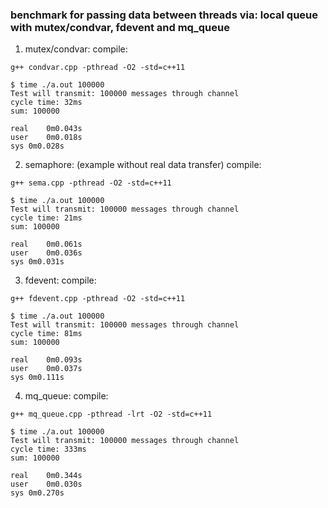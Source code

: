 ### benchmark for passing data between threads via: local queue with mutex/condvar, fdevent and mq_queue

1) mutex/condvar:
compile:
```
g++ condvar.cpp -pthread -O2 -std=c++11

$ time ./a.out 100000
Test will transmit: 100000 messages through channel
cycle time: 32ms
sum: 100000

real	0m0.043s
user	0m0.018s
sys	0m0.028s
```

2) semaphore: (example without real data transfer)
compile:
```
g++ sema.cpp -pthread -O2 -std=c++11

$ time ./a.out 100000
Test will transmit: 100000 messages through channel
cycle time: 21ms
sum: 100000

real	0m0.061s
user	0m0.036s
sys	0m0.031s
```

3) fdevent:
compile:
```
g++ fdevent.cpp -pthread -O2 -std=c++11

$ time ./a.out 100000
Test will transmit: 100000 messages through channel
cycle time: 81ms
sum: 100000

real	0m0.093s
user	0m0.037s
sys	0m0.111s
```

4) mq_queue:
compile:
```
g++ mq_queue.cpp -pthread -lrt -O2 -std=c++11

$ time ./a.out 100000
Test will transmit: 100000 messages through channel
cycle time: 333ms
sum: 100000

real	0m0.344s
user	0m0.030s
sys	0m0.270s
```

